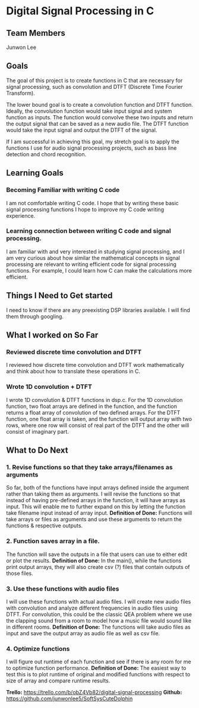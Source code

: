 # Digital Signal Processing in C

## Team Members
Junwon Lee

## Goals

The goal of this project is to create functions in C that are necessary for signal processing, such as convolution and DTFT (Discrete Time Fourier Transform).

The lower bound goal is to create a convolution function and DTFT function. Ideally, the convolution function would take input signal and system function as inputs. The function would convolve these two inputs and return the output signal that can be saved as a new audio file. The DTFT function would take the input signal and output the DTFT of the signal.

If I am successful in achieving this goal, my stretch goal is to apply the functions I use for audio signal processing projects, such as bass line detection and chord recognition.

## Learning Goals

### Becoming Familiar with writing C code
I am not comfortable writing C code. I hope that by writing these basic signal processing functions I hope to improve my C code writing experience.

### Learning connection between writing C code and signal processing.
I am familiar with and very interested in studying signal processing, and I am very curious about how similar the mathematical concepts in signal processing are relevant to writing efficient code for signal processing functions. For example, I could learn how C can make the calculations more efficient.  

## Things I Need to Get started
I need to know if there are any preexisting DSP libraries available. I will find them through googling.

## What I worked on So Far

### Reviewed discrete time convolution and DTFT
I reviewed how discrete time convolution and DTFT work mathematically and think about how to translate these operations in C.

### Wrote 1D convolution + DTFT
I wrote 1D convolution & DTFT functions in dsp.c. For the 1D convolution function, two float arrays are defined in the function, and the function returns a float array of convolution of two defined arrays. For the DTFT function, one float array is taken, and the function will output array with two rows, where one row will consist of real part of the DTFT and the other will consist of imaginary part.

## What to Do Next

### 1. Revise functions so that they take arrays/filenames as arguments
So far, both of the functions have input arrays defined inside the argument rather than taking them as arguments. I will revise the functions so that instead of having pre-defined arrays in the function, it will have arrays as input. This will enable me to further expand on this by letting the function take filename input instead of array input.
**Definition of Done:** Functions will take arrays or files as arguments and use these arguments to return the functions & respective outputs.

### 2. Function saves array in a file.
The function will save the outputs in a file that users can use to either edit or plot the results.
**Definition of Done:** In the main(), while the functions print output arrays, they will also create csv (?) files that contain outputs of those files.

### 3. Use these functions with audio files
I will use these functions with actual audio files. I will create new audio files with convolution and analyze different frequencies in audio files using DTFT. For convolution, this could be the classic QEA problem where we use the clapping sound from a room to model how a music file would sound like in different rooms.
**Definition of Done:** The functions will take audio files as input and save the output array as audio file as well as csv file.

### 4. Optimize functions
I will figure out runtime of each function and see if there is any room for me to optimize function performance.
**Definition of Done:** The easiest way to test this is to plot runtime of original and modified functions with respect to size of array and compare runtime results.

**Trello:** https://trello.com/b/obZ4Vb82/digital-signal-processing
**Github:** https://github.com/junwonlee5/SoftSysCuteDolphin

